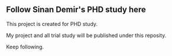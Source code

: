 ## Follow Sinan Demir's PHD study here

This project is created for PHD study.

My project and all trial study will be published under this reposity.

Keep following.